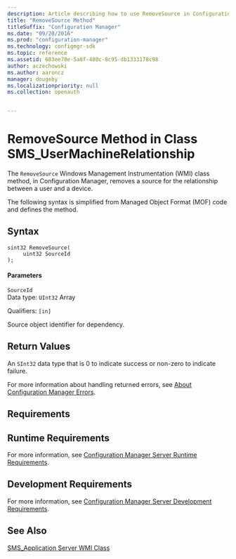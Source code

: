 ```yaml
---
description: Article describing how to use RemoveSource in Configuration Manager to remove a source for the relationship between a user and a device.
title: "RemoveSource Method"
titleSuffix: "Configuration Manager"
ms.date: "09/20/2016"
ms.prod: "configuration-manager"
ms.technology: configmgr-sdk
ms.topic: reference
ms.assetid: 683ee78e-5a8f-480c-8c95-db1333178c98
author: aczechowski
ms.author: aaroncz
manager: dougeby
ms.localizationpriority: null
ms.collection: openauth


---
```

# RemoveSource Method in Class SMS_UserMachineRelationship
The `RemoveSource` Windows Management Instrumentation (WMI) class method, in Configuration Manager, removes a source for the relationship between a user and a device.  

 The following syntax is simplified from Managed Object Format (MOF) code and defines the method.  

## Syntax  

```  
sint32 RemoveSource(  
     uint32 SourceId  
);  
```  

#### Parameters  
 `SourceId`  
 Data type: `UInt32` Array  

 Qualifiers: `[in]`  

 Source object identifier for dependency.  

## Return Values  
 An  `SInt32` data type that is 0 to indicate success or non-zero to indicate failure.  

 For more information about handling returned errors, see [About Configuration Manager Errors](../../../../../develop/core/understand/about-configuration-manager-errors.md).  

## Requirements  

## Runtime Requirements  
 For more information, see [Configuration Manager Server Runtime Requirements](../../../../../develop/core/reqs/server-runtime-requirements.md).  

## Development Requirements  
 For more information, see [Configuration Manager Server Development Requirements](../../../../../develop/core/reqs/server-development-requirements.md).  

## See Also  
 [SMS_Application Server WMI Class](../../../../../develop/reference/apps/sms_application-server-wmi-class.md)   

